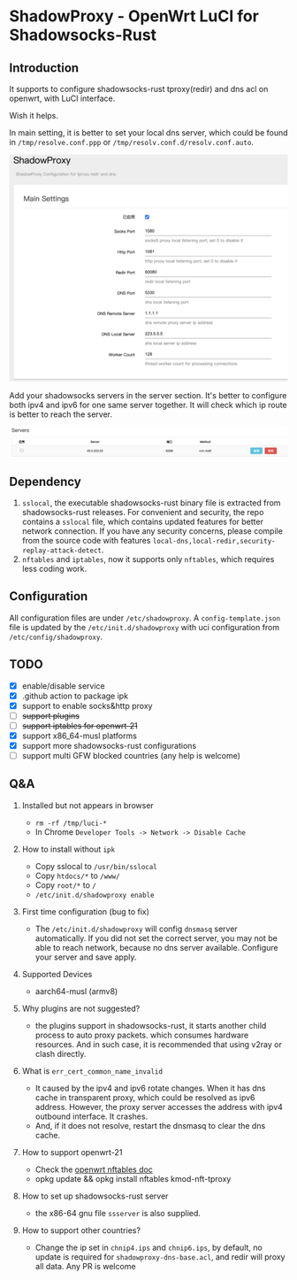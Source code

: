 ShadowProxy - OpenWrt LuCI for Shadowsocks-Rust
===

Introduction
---

It supports to configure shadowsocks-rust tproxy(redir) and dns acl on openwrt, with LuCI interface.

Wish it helps.

In main setting, it is better to set your local dns server, which could be found in `/tmp/resolve.conf.ppp` or `/tmp/resolv.conf.d/resolv.conf.auto`.

![main settings](main-setting.png)

Add your shadowsocks servers in the server section. It's better to configure both ipv4 and ipv6 for one same server together. It will check which ip route is better to reach the server. 

![server](server.png)

Dependency
---

1. `sslocal`, the executable shadowsocks-rust binary file is extracted from shadowsocks-rust releases. For convenient and security, the repo contains a `sslocal` file, which contains updated features for better network connection. If you have any security concerns, please compile from the source code with features `local-dns,local-redir,security-replay-attack-detect`.
2. `nftables` and `iptables`, now it supports only `nftables`, which requires less coding work. 

Configuration
---

All configuration files are under `/etc/shadowproxy`. A `config-template.json` file is updated by the `/etc/init.d/shadowproxy` with uci configuration from `/etc/config/shadowproxy`.


TODO
---

- [x] enable/disable service
- [x] .github action to package ipk
- [x] support to enable socks&http proxy
- [ ] ~~support plugins~~
- [ ] ~~support iptables for openwrt-21~~
- [x] support x86_64-musl platforms
- [x] support more shadowsocks-rust configurations
- [ ] support multi GFW blocked countries (any help is welcome) 

Q&A
---

1. Installed but not appears in browser
    - `rm -rf /tmp/luci-*`
    - In Chrome `Developer Tools -> Network -> Disable Cache`

2. How to install without `ipk`
    - Copy sslocal to `/usr/bin/sslocal`
    - Copy `htdocs/*` to `/www/`
    - Copy `root/*` to `/`
    - `/etc/init.d/shadowproxy enable`

3. First time configuration (bug to fix)
    - The `/etc/init.d/shadowproxy` will config `dnsmasq` server automatically. If you did not set the correct server, you may not be able to reach network, because no dns server available. Configure your server and save apply.
4. Supported Devices
   - aarch64-musl (armv8)
5. Why plugins are not suggested?
   - the plugins support in shadowsocks-rust, it starts another child process to auto proxy packets. which consumes hardware resources. And in such case, it is recommended that using v2ray or clash directly. 
6. What is `err_cert_common_name_invalid`
   - It caused by the ipv4 and ipv6 rotate changes. When it has dns cache in transparent proxy, which could be resolved as ipv6 address. However, the proxy server accesses the address with ipv4 outbound interface. It crashes. 
   - And, if it does not resolve, restart the dnsmasq to clear the dns cache.
7. How to support openwrt-21
   - Check the [openwrt nftables doc](https://openwrt.org/docs/guide-user/firewall/misc/nftables)
   - opkg update && opkg install nftables kmod-nft-tproxy
8. How to set up shadowsocks-rust server
   - the x86-64 gnu file `ssserver` is also supplied.  
9. How to support other countries?
   - Change the ip set in `chnip4.ips` and `chnip6.ips`, by default, no update is required for `shadowproxy-dns-base.acl`, and redir will proxy all data. Any PR is welcome
